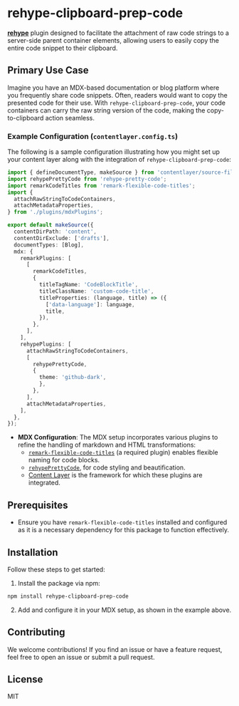 
# rehype-clipboard-prep-code

**[rehype](https://github.com/rehypejs/rehype)** plugin designed to facilitate the attachment of raw code strings to a server-side parent container elements, allowing users to easily copy the entire code snippet to their clipboard.

## Primary Use Case

Imagine you have an MDX-based documentation or blog platform where you frequently share code snippets. Often, readers would want to copy the presented code for their use. With `rehype-clipboard-prep-code`, your code containers can carry the raw string version of the code, making the copy-to-clipboard action seamless.

### Example Configuration (`contentlayer.config.ts`)

The following is a sample configuration illustrating how you might set up your content layer along with the integration of `rehype-clipboard-prep-code`:

```typescript
import { defineDocumentType, makeSource } from 'contentlayer/source-files';
import rehypePrettyCode from 'rehype-pretty-code';
import remarkCodeTitles from 'remark-flexible-code-titles';
import {
  attachRawStringToCodeContainers,
  attachMetadataProperties,
} from './plugins/mdxPlugins';

export default makeSource({
  contentDirPath: 'content',
  contentDirExclude: ['drafts'],
  documentTypes: [Blog],
  mdx: {
    remarkPlugins: [
      [
        remarkCodeTitles,
        {
          titleTagName: 'CodeBlockTitle',
          titleClassName: 'custom-code-title',
          titleProperties: (language, title) => ({
            ['data-language']: language,
            title,
          }),
        },
      ],
    ],
    rehypePlugins: [
      attachRawStringToCodeContainers,
      [
        rehypePrettyCode,
        {
          theme: 'github-dark',
          },
        },
      ],
      attachMetadataProperties,
    ],
  },
});
```


- **MDX Configuration**: The MDX setup incorporates various plugins to refine the handling of markdown and HTML transformations:
  - [`remark-flexible-code-titles`](https://github.com/ipikuka/remark-flexible-code-titles) (a required plugin) enables flexible naming for code blocks.
  - [`rehypePrettyCode`](https://github.com/atomiks/rehype-pretty-code), for code styling and beautification.
  - [Content Layer](https://contentlayer.dev/) is the framework for which these plugins are integrated.


## Prerequisites

- Ensure you have `remark-flexible-code-titles` installed and configured as it is a necessary dependency for this package to function effectively.

## Installation

Follow these steps to get started:

1. Install the package via npm:
```bash
npm install rehype-clipboard-prep-code
```

2. Add and configure it in your MDX setup, as shown in the example above.

## Contributing

We welcome contributions! If you find an issue or have a feature request, feel free to open an issue or submit a pull request.

## License

MIT
